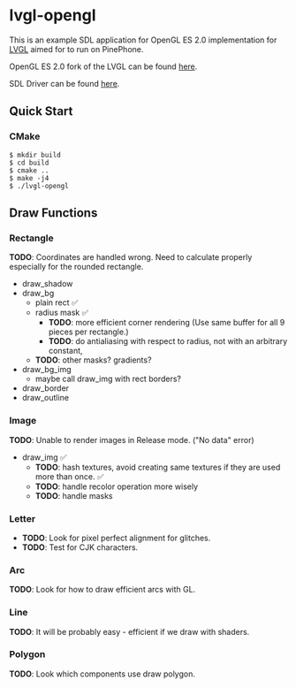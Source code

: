 # lvgl-opengl
This is an example SDL application for OpenGL ES 2.0 implementation for [LVGL](https://github.com/lvgl/lvgl) aimed for to run on PinePhone. 

OpenGL ES 2.0 fork of the LVGL can be found [here](https://github.com/rainlab-inc/lvgl).

SDL Driver can be found [here](https://github.com/rainlab-inc/lv_drivers).

## Quick Start
### CMake
``` console
$ mkdir build
$ cd build
$ cmake ..
$ make -j4
$ ./lvgl-opengl
```

## Draw Functions
### Rectangle
**TODO**: Coordinates are handled wrong. Need to calculate properly especially for the rounded rectangle.
- draw_shadow 
- draw_bg
    * plain rect :white_check_mark:
    * radius mask :white_check_mark:
      * **TODO**: more efficient corner rendering (Use same buffer for all 9 pieces per rectangle.)
      * **TODO**: do antialiasing with respect to radius, not with an arbitrary constant,
    * **TODO**: other masks? gradients?
- draw_bg_img
    * maybe call draw_img with rect borders?
- draw_border
- draw_outline
### Image
**TODO**: Unable to render images in Release mode. ("No data" error)
- draw_img :white_check_mark:
  * **TODO**: hash textures, avoid creating same textures if they are used more than once. :white_check_mark:
  * **TODO**: handle recolor operation more wisely
  * **TODO**: handle masks
### Letter
- **TODO**: Look for pixel perfect alignment for glitches.
- **TODO**: Test for CJK characters.

### Arc
**TODO**: Look for how to draw efficient arcs with GL.
### Line
**TODO**: It will be probably easy - efficient if we draw with shaders.
### Polygon
**TODO**: Look which components use draw polygon.
